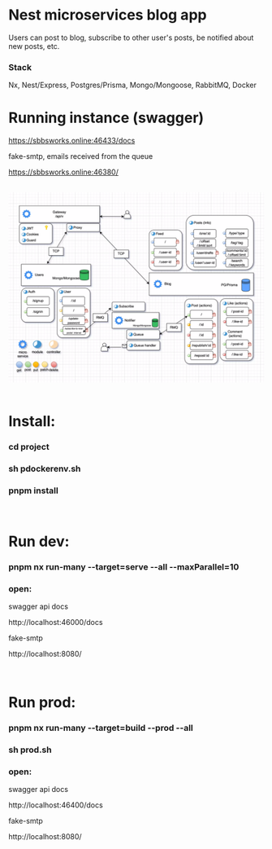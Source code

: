 # Nest microservices blog app
Users can post to blog, subscribe to other user's posts, be notified about new posts, etc.

### Stack
Nx, Nest/Express, Postgres/Prisma, Mongo/Mongoose, RabbitMQ, Docker

# Running instance (swagger)

https://sbbsworks.online:46433/docs

fake-smtp, emails received from the queue

https://sbbsworks.online:46380/

&nbsp;
&nbsp;
![Screenshot](specification.webp)
&nbsp;
&nbsp;

# Install:

### cd project

### sh pdockerenv.sh

### pnpm install

&nbsp;
&nbsp;
&nbsp;
&nbsp;

# Run dev:

### pnpm nx run-many --target=serve --all --maxParallel=10


### open:

swagger api docs

http://localhost:46000/docs

fake-smtp

http://localhost:8080/

&nbsp;
&nbsp;
&nbsp;
&nbsp;

# Run prod:

### pnpm nx run-many --target=build --prod --all

###  sh prod.sh

### open:

swagger api docs

http://localhost:46400/docs

fake-smtp

http://localhost:8080/
